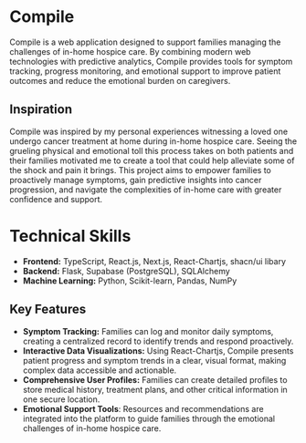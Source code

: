 # Compile

Compile is a web application designed to support families managing the challenges of in-home hospice care. By combining modern web technologies with predictive analytics, Compile provides tools for symptom tracking, progress monitoring, and emotional support to improve patient outcomes and reduce the emotional burden on caregivers.

## Inspiration

Compile was inspired by my personal experiences witnessing a loved one undergo cancer treatment at home during in-home hospice care. Seeing the grueling physical and emotional toll this process takes on both patients and their families motivated me to create a tool that could help alleviate some of the shock and pain it brings. This project aims to empower families to proactively manage symptoms, gain predictive insights into cancer progression, and navigate the complexities of in-home care with greater confidence and support.

# Technical Skills
- **Frontend:** TypeScript, React.js, Next.js, React-Chartjs, shacn/ui libary
- **Backend:** Flask, Supabase (PostgreSQL), SQLAlchemy
- **Machine Learning:** Python, Scikit-learn, Pandas, NumPy
  
## Key Features

- **Symptom Tracking:** Families can log and monitor daily symptoms, creating a centralized record to identify trends and respond proactively.
- **Interactive Data Visualizations:** Using React-Chartjs, Compile presents patient progress and symptom trends in a clear, visual format, making complex data accessible and actionable.
- **Comprehensive User Profiles:** Families can create detailed profiles to store medical history, treatment plans, and other critical information in one secure location.
- **Emotional Support Tools**: Resources and recommendations are integrated into the platform to guide families through the emotional challenges of in-home hospice care.

